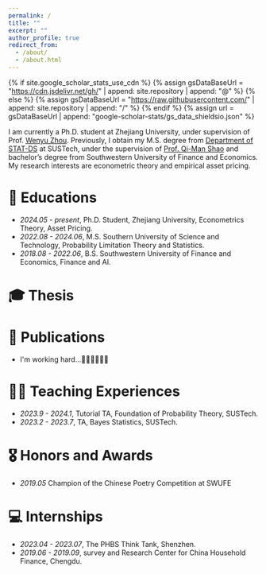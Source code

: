 ```yaml
---
permalink: /
title: ""
excerpt: ""
author_profile: true
redirect_from: 
  - /about/
  - /about.html
---
```


{% if site.google_scholar_stats_use_cdn %}
{% assign gsDataBaseUrl = "https://cdn.jsdelivr.net/gh/" | append: site.repository | append: "@" %}
{% else %}
{% assign gsDataBaseUrl = "https://raw.githubusercontent.com/" | append: site.repository | append: "/" %}
{% endif %}
{% assign url = gsDataBaseUrl | append: "google-scholar-stats/gs_data_shieldsio.json" %}

<span class='anchor' id='about-me'></span>

I am currently a Ph.D. student at Zhejiang University, under supervision of Prof. [Wenyu Zhou](https://person.zju.edu.cn/wenyuzhou). Previously, I obtain my M.S. degree from [Department of STAT-DS](https://stat-ds.sustech.edu.cn/) at SUSTech, under the supervision of [Prof. Qi-Man Shao](https://faculty.sustech.edu.cn/shaoqm) and bachelor’s degree from Southwestern University of Finance and Economics. My research interests are econometric theory and empirical asset pricing. 

# 🏫 Educations
- *2024.05 - present*, Ph.D. Student, Zhejiang University, Econometrics Theory, Asset Pricing.
- *2022.08 - 2024.06*, M.S.  Southern University of Science and Technology, Probability Limitation Theory and Statistics.
- *2018.08 - 2022.06*, B.S.  Southwestern University of Finance and Economics, Finance and AI.


# 🎓 Thesis


# 📝 Publications 
-  I'm working hard...🧑‍💻🧑‍💻🧑‍💻


# 🧑‍🏫 Teaching Experiences
- *2023.9 - 2024.1*, Tutorial TA, Foundation of Probability Theory, SUSTech.
- *2023.2 - 2023.7*, TA, Bayes Statistics, SUSTech.



# 🎖 Honors and Awards
- *2019.05*  Champion of the Chinese Poetry Competition at SWUFE


# 💻 Internships
- *2023.04 - 2023.07*, The PHBS Think Tank, Shenzhen.
- *2019.06 - 2019.09*, survey and Research Center for China Household Finance, Chengdu.
